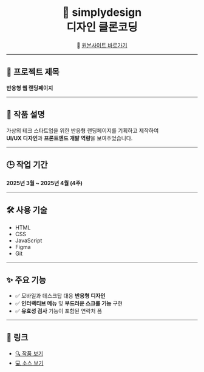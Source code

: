 <h1 align="center">🎨 simplydesign<br>디자인 클론코딩</h1>

<p align="center">
🔗 <a href="https://simplydesign.kr/">원본사이트 바로가기</a>
</p>

---

## 📌 프로젝트 제목  
**반응형 웹 랜딩페이지**

---

## 📝 작품 설명  
가상의 테크 스타트업을 위한 반응형 랜딩페이지를 기획하고 제작하여  
**UI/UX 디자인**과 **프론트엔드 개발 역량**을 보여주었습니다.

---

## 🕒 작업 기간  
**2025년 3월 ~ 2025년 4월 (4주)**

---

## 🛠 사용 기술  
- HTML  
- CSS  
- JavaScript  
- Figma  
- Git

---

## ✨ 주요 기능  
- ✅ 모바일과 데스크탑 대응 **반응형 디자인**  
- ✅ **인터랙티브 메뉴** 및 **부드러운 스크롤 기능** 구현  
- ✅ **유효성 검사** 기능이 포함된 연락처 폼

---

## 🔗 링크  
- [🔍 작품 보기](#)  
- [💻 소스 보기](#)


